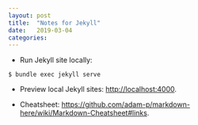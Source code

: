 ```yaml
---
layout: post
title:  "Notes for Jekyll"
date:   2019-03-04
categories:
---
```


* Run Jekyll site locally:
```
$ bundle exec jekyll serve
```

* Preview local Jekyll sites: <http://localhost:4000>.

* Cheatsheet: <https://github.com/adam-p/markdown-here/wiki/Markdown-Cheatsheet#links>.
